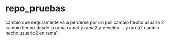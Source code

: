 # repo_pruebas
cambio que seguramente va a perderse por un pull
cambio hecho usuario 2
cambio hecho desde la rama rama1 y rama2 y develop.... y rama2
cambio hecho usuario2 en rama1
